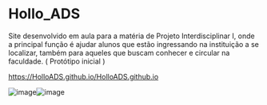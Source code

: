 # Hollo_ADS
Site desenvolvido em aula para a matéria de Projeto Interdisciplinar I, onde a principal função é ajudar alunos que estão ingressando na instituição a se localizar, também para aqueles que buscam conhecer e circular na faculdade. ( Protótipo  inicial )

https://HolloADS.github.io/HolloADS.github.io

![image](https://user-images.githubusercontent.com/79888115/144053871-a46399d8-19d1-4c9e-88fc-a7af41a8f9e5.png)![image](https://user-images.githubusercontent.com/79888115/144053978-03c3272b-6aa4-4733-9133-7cba9a386357.png)

